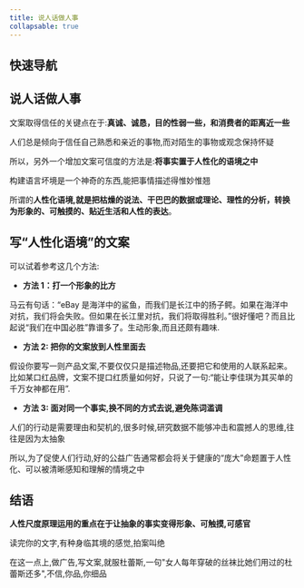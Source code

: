 ```yaml
---
title: 说人话做人事
collapsable: true
---
```


## 快速导航

<TOC />

## 说人话做人事

文案取得信任的关键点在于:**真诚、诚恳，目的性弱一些，和消费者的距离近一些**

人们总是倾向于信任自己熟悉和亲近的事物,而对陌生的事物或观念保持怀疑

所以，另外一个增加文案可信度的方法是:**将事实置于人性化的语境之中**

构建语言坏境是一个神奇的东西,能把事情描述得惟妙惟翘

所谓的**人性化语境,就是把枯燥的说法、干巴巴的数据或理论、理性的分析，转换为形象的、可触摸的、贴近生活和人性的表达**。

## 写“人性化语境”的文案

可以试着参考这几个方法:

- **方法 1：打一个形象的比方**

马云有句话：“eBay 是海洋中的鲨鱼，而我们是长江中的扬子鳄。如果在海洋中对抗，我们将会失败。但如果在长江里对抗，我们将取得胜利。”很好懂吧？而且比起说“我们在中国必胜”靠谱多了。生动形象,而且还颇有趣味.

- **方法 2: 把你的文案放到人性里面去**

假设你要写一则产品文案,不要仅仅只是描述物品,还要把它和使用的人联系起来。比如某口红品牌，文案不提口红质量如何好，只说了一句:“能让李佳琪为其买单的千万女神都在用”.

- **方法 3: 面对同一个事实,换不同的方式去说,避免陈词滥调**

人们的行动是需要理由和契机的,很多时候,研究数据不能够冲击和震撼人的思维,往往是因为太抽象

所以,为了促使人们行动,好的公益广告通常都会将关于健康的“庞大”命题置于人性化、可以被清晰感知和理解的情境之中

## 结语

**人性尺度原理运用的重点在于让抽象的事实变得形象、可触摸,可感官**

读完你的文字,有种身临其境的感觉,拍案叫绝

在这一点上,做广告,写文案,就服杜蕾斯,一句"女人每年穿破的丝袜比她们用过的杜蕾斯还多",不信,你品,你细品
